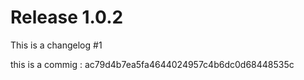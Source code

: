 # Release 1.0.2

This is a changelog #1

this is a commig : ac79d4b7ea5fa4644024957c4b6dc0d68448535c